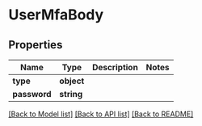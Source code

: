 # UserMfaBody

## Properties
Name | Type | Description | Notes
------------ | ------------- | ------------- | -------------
**type** | **object** |  | 
**password** | **string** |  | 

[[Back to Model list]](../../README.md#documentation-for-models) [[Back to API list]](../../README.md#documentation-for-api-endpoints) [[Back to README]](../../README.md)

